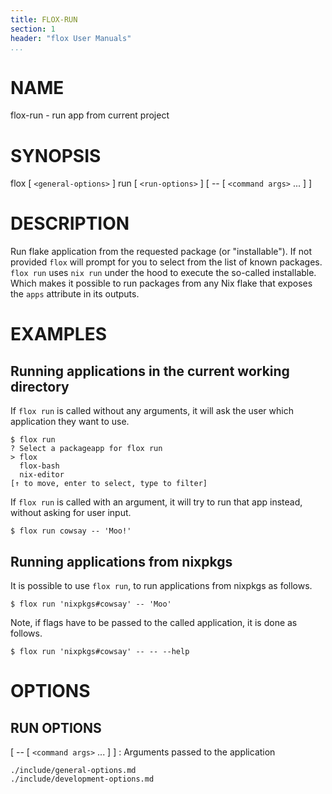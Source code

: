 ```yaml
---
title: FLOX-RUN
section: 1
header: "flox User Manuals"
...
```



# NAME

flox-run - run app from current project

# SYNOPSIS

flox [ `<general-options>` ] run [ `<run-options>` ] [ -- [ `<command args>` ... ] ]

# DESCRIPTION

Run flake application from the requested package (or "installable").
If not provided `flox` will prompt for you to select from the list of known packages.
`flox run` uses `nix run` under the hood to execute the so-called installable.
Which makes it possible to run packages from any Nix flake
that exposes the `apps` attribute in its outputs.

# EXAMPLES

## Running applications in the current working directory

If `flox run` is called without any arguments, it will ask the user which application they want to use.

```console
$ flox run
? Select a packageapp for flox run  
> flox
  flox-bash
  nix-editor
[↑ to move, enter to select, type to filter]
```

If `flox run` is called with an argument, it will try to run that app instead, without asking for user input.

```
$ flox run cowsay -- 'Moo!'
```

## Running applications from nixpkgs

It is possible to use `flox run`, to run applications from nixpkgs as follows.

```console
$ flox run 'nixpkgs#cowsay' -- 'Moo'
```

Note, if flags have to be passed to the called application, it is done as follows.

```console
$ flox run 'nixpkgs#cowsay' -- -- --help
```

# OPTIONS

## RUN OPTIONS

[ -- [ `<command args>` ... ] ]
:   Arguments passed to the application

```{.include}
./include/general-options.md
./include/development-options.md
```
